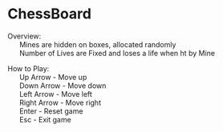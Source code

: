 # ChessBoard<br/>

Overview:<br/>
&nbsp;&nbsp;&nbsp;&nbsp;&nbsp;&nbsp;Mines are hidden on boxes, allocated randomly<br/>
&nbsp;&nbsp;&nbsp;&nbsp;&nbsp;&nbsp;Number of Lives are Fixed and loses a life when ht by Mine<br/>

How to Play: <br/>
&nbsp;&nbsp;&nbsp;&nbsp;&nbsp;&nbsp;Up Arrow - Move up <br/>
&nbsp;&nbsp;&nbsp;&nbsp;&nbsp;&nbsp;Down Arrow - Move down<br/>
&nbsp;&nbsp;&nbsp;&nbsp;&nbsp;&nbsp;Left Arrow - Move left<br/>
&nbsp;&nbsp;&nbsp;&nbsp;&nbsp;&nbsp;Right Arrow - Move right<br/>
&nbsp;&nbsp;&nbsp;&nbsp;&nbsp;&nbsp;Enter - Reset game<br/>
&nbsp;&nbsp;&nbsp;&nbsp;&nbsp;&nbsp;Esc - Exit game<br/>
